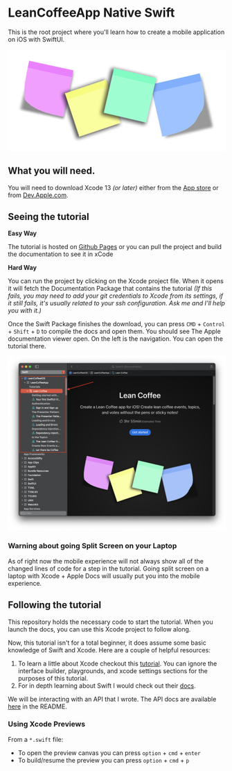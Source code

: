 # LeanCoffeeApp Native Swift

This is the root project where you'll learn how to create a mobile application on iOS with SwiftUI.

![post its](img/post-it-wide.png)


## What you will need.

You will need to download Xcode 13 _(or later)_ either from the [App store](https://apps.apple.com/us/app/xcode/id497799835?mt=12) or from [Dev.Apple.com](https://developer.apple.com/download/all/).


## Seeing the tutorial

 **Easy Way**

The tutorial is hosted on [Github Pages](https://jzdesign.github.io/LeanCoffee_native_swift_docc/documentation/leancoffeeapp/) or you can pull the project and build the documentation to see it in xCode

**Hard Way**

You can run the project by clicking on the Xcode project file. When it opens it will fetch the Documentation Package that contains the tutorial _(If this fails, you may need to add your git credentials to Xcode from its settings, if it still fails, it's usually related to your ssh configuration. Ask me and I'll help you with it.)_

Once the Swift Package finishes the download, you can press `CMD` + `Control` + `Shift` + `D` to compile the docs and open them. You should see The Apple documentation viewer open. On the left is the navigation. You can open the tutorial there.

![navigating apple docs](img/doc-nav.png)

### Warning about going Split Screen on your Laptop

As of right now the mobile experience will not always show all of the changed lines of code for a step in the tutorial. Going split screen on a laptop with Xcode + Apple Docs will usually put you into the mobile experience.

## Following the tutorial

This repository holds the necessary code to start the tutorial. When you launch the docs, you can use this Xcode project to follow along.

Now, this tutorial isn't for a total beginner, it does assume some basic knowledge of Swift and Xcode. Here are a couple of helpful resources:

1. To learn a little about Xcode checkout this [tutorial](https://learnappmaking.com/xcode-tutorial/). You can ignore the interface builder, playgrounds, and xcode settings sections for the purposes of this tutorial.
1. For in depth learning about Swift I would check out their [docs](https://docs.swift.org/swift-book/LanguageGuide/TheBasics.html).



We will be interacting with an API that I wrote. The API docs are available [here](https://github.com/JZDesign/LeanCoffeeService) in the README. 

### Using Xcode Previews

From a `*.swift` file:

- To open the preview canvas you can press `option` + `cmd` + `enter`
- To build/resume the preview you can press `option` + `cmd` + `p`
